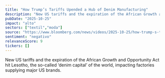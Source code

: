 ```yaml
---
title: "How Trump’s Tariffs Upended a Hub of Denim Manufacturing"
description: "New US tariffs and the expiration of the African Growth and Opportunity Act hit Lesotho, the so-called ‘denim capital’ of the world, impacting factories supplying major US brands."
pubDate: "2025-10-25"
impact: "alto"
sectors: ["textil","moda"]
source: "https://www.bloomberg.com/news/videos/2025-10-25/how-trump-s-tariffs-upended-a-hub-of-denim-manufacturing"
sentiment: "negativo"
relevanceScore: 9
tickers: []
---
```


New US tariffs and the expiration of the African Growth and Opportunity Act hit Lesotho, the so-called ‘denim capital’ of the world, impacting factories supplying major US brands.

